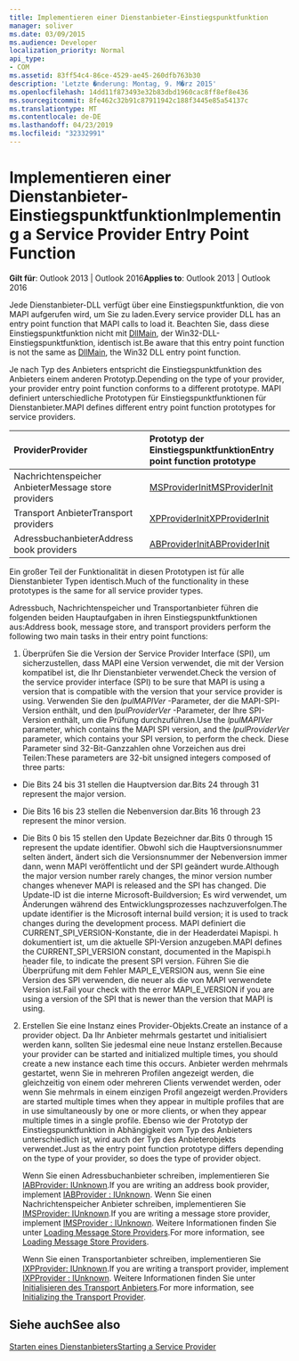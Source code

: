 ```yaml
---
title: Implementieren einer Dienstanbieter-Einstiegspunktfunktion
manager: soliver
ms.date: 03/09/2015
ms.audience: Developer
localization_priority: Normal
api_type:
- COM
ms.assetid: 83ff54c4-86ce-4529-ae45-260dfb763b30
description: 'Letzte �nderung: Montag, 9. M�rz 2015'
ms.openlocfilehash: 14dd11f873493e32b83dbd1960cac8ff8ef8e436
ms.sourcegitcommit: 8fe462c32b91c87911942c188f3445e85a54137c
ms.translationtype: MT
ms.contentlocale: de-DE
ms.lasthandoff: 04/23/2019
ms.locfileid: "32332991"
---
```

# <a name="implementing-a-service-provider-entry-point-function"></a><span data-ttu-id="cadb8-103">Implementieren einer Dienstanbieter-Einstiegspunktfunktion</span><span class="sxs-lookup"><span data-stu-id="cadb8-103">Implementing a Service Provider Entry Point Function</span></span>

  
  
<span data-ttu-id="cadb8-104">**Gilt für**: Outlook 2013 | Outlook 2016</span><span class="sxs-lookup"><span data-stu-id="cadb8-104">**Applies to**: Outlook 2013 | Outlook 2016</span></span> 
  
<span data-ttu-id="cadb8-105">Jede Dienstanbieter-DLL verfügt über eine Einstiegspunktfunktion, die von MAPI aufgerufen wird, um Sie zu laden.</span><span class="sxs-lookup"><span data-stu-id="cadb8-105">Every service provider DLL has an entry point function that MAPI calls to load it.</span></span> <span data-ttu-id="cadb8-106">Beachten Sie, dass diese Einstiegspunktfunktion nicht mit [DllMain](https://msdn.microsoft.com/library/ms682583.aspx), der Win32-DLL-Einstiegspunktfunktion, identisch ist.</span><span class="sxs-lookup"><span data-stu-id="cadb8-106">Be aware that this entry point function is not the same as [DllMain](https://msdn.microsoft.com/library/ms682583.aspx), the Win32 DLL entry point function.</span></span>
  
<span data-ttu-id="cadb8-107">Je nach Typ des Anbieters entspricht die Einstiegspunktfunktion des Anbieters einem anderen Prototyp.</span><span class="sxs-lookup"><span data-stu-id="cadb8-107">Depending on the type of your provider, your provider entry point function conforms to a different prototype.</span></span> <span data-ttu-id="cadb8-108">MAPI definiert unterschiedliche Prototypen für Einstiegspunktfunktionen für Dienstanbieter.</span><span class="sxs-lookup"><span data-stu-id="cadb8-108">MAPI defines different entry point function prototypes for service providers.</span></span>
  
|<span data-ttu-id="cadb8-109">**Provider**</span><span class="sxs-lookup"><span data-stu-id="cadb8-109">**Provider**</span></span>|<span data-ttu-id="cadb8-110">**Prototyp der Einstiegspunktfunktion**</span><span class="sxs-lookup"><span data-stu-id="cadb8-110">**Entry point function prototype**</span></span>|
|:-----|:-----|
|<span data-ttu-id="cadb8-111">Nachrichtenspeicher Anbieter</span><span class="sxs-lookup"><span data-stu-id="cadb8-111">Message store providers</span></span>  <br/> |[<span data-ttu-id="cadb8-112">MSProviderInit</span><span class="sxs-lookup"><span data-stu-id="cadb8-112">MSProviderInit</span></span>](msproviderinit.md) <br/> |
|<span data-ttu-id="cadb8-113">Transport Anbieter</span><span class="sxs-lookup"><span data-stu-id="cadb8-113">Transport providers</span></span>  <br/> |[<span data-ttu-id="cadb8-114">XPProviderInit</span><span class="sxs-lookup"><span data-stu-id="cadb8-114">XPProviderInit</span></span>](xpproviderinit.md) <br/> |
|<span data-ttu-id="cadb8-115">Adressbuchanbieter</span><span class="sxs-lookup"><span data-stu-id="cadb8-115">Address book providers</span></span>  <br/> |[<span data-ttu-id="cadb8-116">ABProviderInit</span><span class="sxs-lookup"><span data-stu-id="cadb8-116">ABProviderInit</span></span>](abproviderinit.md) <br/> |
   
<span data-ttu-id="cadb8-117">Ein großer Teil der Funktionalität in diesen Prototypen ist für alle Dienstanbieter Typen identisch.</span><span class="sxs-lookup"><span data-stu-id="cadb8-117">Much of the functionality in these prototypes is the same for all service provider types.</span></span> 
  
<span data-ttu-id="cadb8-118">Adressbuch, Nachrichtenspeicher und Transportanbieter führen die folgenden beiden Hauptaufgaben in ihren Einstiegspunktfunktionen aus:</span><span class="sxs-lookup"><span data-stu-id="cadb8-118">Address book, message store, and transport providers perform the following two main tasks in their entry point functions:</span></span>
  
1. <span data-ttu-id="cadb8-119">Überprüfen Sie die Version der Service Provider Interface (SPI), um sicherzustellen, dass MAPI eine Version verwendet, die mit der Version kompatibel ist, die Ihr Dienstanbieter verwendet.</span><span class="sxs-lookup"><span data-stu-id="cadb8-119">Check the version of the service provider interface (SPI) to be sure that MAPI is using a version that is compatible with the version that your service provider is using.</span></span> <span data-ttu-id="cadb8-120">Verwenden Sie den _lpulMAPIVer_ -Parameter, der die MAPI-SPI-Version enthält, und den _lpulProviderVer_ -Parameter, der Ihre SPI-Version enthält, um die Prüfung durchzuführen.</span><span class="sxs-lookup"><span data-stu-id="cadb8-120">Use the  _lpulMAPIVer_ parameter, which contains the MAPI SPI version, and the  _lpulProviderVer_ parameter, which contains your SPI version, to perform the check.</span></span> <span data-ttu-id="cadb8-121">Diese Parameter sind 32-Bit-Ganzzahlen ohne Vorzeichen aus drei Teilen:</span><span class="sxs-lookup"><span data-stu-id="cadb8-121">These parameters are 32-bit unsigned integers composed of three parts:</span></span> 
    
  - <span data-ttu-id="cadb8-122">Die Bits 24 bis 31 stellen die Hauptversion dar.</span><span class="sxs-lookup"><span data-stu-id="cadb8-122">Bits 24 through 31 represent the major version.</span></span>
    
  - <span data-ttu-id="cadb8-123">Die Bits 16 bis 23 stellen die Nebenversion dar.</span><span class="sxs-lookup"><span data-stu-id="cadb8-123">Bits 16 through 23 represent the minor version.</span></span>
    
  - <span data-ttu-id="cadb8-124">Die Bits 0 bis 15 stellen den Update Bezeichner dar.</span><span class="sxs-lookup"><span data-stu-id="cadb8-124">Bits 0 through 15 represent the update identifier.</span></span> <span data-ttu-id="cadb8-125">Obwohl sich die Hauptversionsnummer selten ändert, ändert sich die Versionsnummer der Nebenversion immer dann, wenn MAPI veröffentlicht und der SPI geändert wurde.</span><span class="sxs-lookup"><span data-stu-id="cadb8-125">Although the major version number rarely changes, the minor version number changes whenever MAPI is released and the SPI has changed.</span></span> <span data-ttu-id="cadb8-126">Die Update-ID ist die interne Microsoft-Buildversion; Es wird verwendet, um Änderungen während des Entwicklungsprozesses nachzuverfolgen.</span><span class="sxs-lookup"><span data-stu-id="cadb8-126">The update identifier is the Microsoft internal build version; it is used to track changes during the development process.</span></span> <span data-ttu-id="cadb8-127">MAPI definiert die CURRENT_SPI_VERSION-Konstante, die in der Headerdatei Mapispi. h dokumentiert ist, um die aktuelle SPI-Version anzugeben.</span><span class="sxs-lookup"><span data-stu-id="cadb8-127">MAPI defines the CURRENT_SPI_VERSION constant, documented in the Mapispi.h header file, to indicate the present SPI version.</span></span> <span data-ttu-id="cadb8-128">Führen Sie die Überprüfung mit dem Fehler MAPI_E_VERSION aus, wenn Sie eine Version des SPI verwenden, die neuer als die von MAPI verwendete Version ist.</span><span class="sxs-lookup"><span data-stu-id="cadb8-128">Fail your check with the error MAPI_E_VERSION if you are using a version of the SPI that is newer than the version that MAPI is using.</span></span>
    
2. <span data-ttu-id="cadb8-129">Erstellen Sie eine Instanz eines Provider-Objekts.</span><span class="sxs-lookup"><span data-stu-id="cadb8-129">Create an instance of a provider object.</span></span> <span data-ttu-id="cadb8-130">Da Ihr Anbieter mehrmals gestartet und initialisiert werden kann, sollten Sie jedesmal eine neue Instanz erstellen.</span><span class="sxs-lookup"><span data-stu-id="cadb8-130">Because your provider can be started and initialized multiple times, you should create a new instance each time this occurs.</span></span> <span data-ttu-id="cadb8-131">Anbieter werden mehrmals gestartet, wenn Sie in mehreren Profilen angezeigt werden, die gleichzeitig von einem oder mehreren Clients verwendet werden, oder wenn Sie mehrmals in einem einzigen Profil angezeigt werden.</span><span class="sxs-lookup"><span data-stu-id="cadb8-131">Providers are started multiple times when they appear in multiple profiles that are in use simultaneously by one or more clients, or when they appear multiple times in a single profile.</span></span> <span data-ttu-id="cadb8-132">Ebenso wie der Prototyp der Einstiegspunktfunktion in Abhängigkeit vom Typ des Anbieters unterschiedlich ist, wird auch der Typ des Anbieterobjekts verwendet.</span><span class="sxs-lookup"><span data-stu-id="cadb8-132">Just as the entry point function prototype differs depending on the type of your provider, so does the type of provider object.</span></span> 
    
    <span data-ttu-id="cadb8-133">Wenn Sie einen Adressbuchanbieter schreiben, implementieren Sie [IABProvider: IUnknown](iabprovideriunknown.md).</span><span class="sxs-lookup"><span data-stu-id="cadb8-133">If you are writing an address book provider, implement [IABProvider : IUnknown](iabprovideriunknown.md).</span></span> <span data-ttu-id="cadb8-134">Wenn Sie einen Nachrichtenspeicher Anbieter schreiben, implementieren Sie [IMSProvider: IUnknown](imsprovideriunknown.md).</span><span class="sxs-lookup"><span data-stu-id="cadb8-134">If you are writing a message store provider, implement [IMSProvider : IUnknown](imsprovideriunknown.md).</span></span> <span data-ttu-id="cadb8-135">Weitere Informationen finden Sie unter [Loading Message Store Providers](loading-message-store-providers.md).</span><span class="sxs-lookup"><span data-stu-id="cadb8-135">For more information, see [Loading Message Store Providers](loading-message-store-providers.md).</span></span>
    
    <span data-ttu-id="cadb8-136">Wenn Sie einen Transportanbieter schreiben, implementieren Sie [IXPProvider: IUnknown](ixpprovideriunknown.md).</span><span class="sxs-lookup"><span data-stu-id="cadb8-136">If you are writing a transport provider, implement [IXPProvider : IUnknown](ixpprovideriunknown.md).</span></span> <span data-ttu-id="cadb8-137">Weitere Informationen finden Sie unter [Initialisieren des Transport Anbieters](initializing-the-transport-provider.md).</span><span class="sxs-lookup"><span data-stu-id="cadb8-137">For more information, see [Initializing the Transport Provider](initializing-the-transport-provider.md).</span></span>
    
## <a name="see-also"></a><span data-ttu-id="cadb8-138">Siehe auch</span><span class="sxs-lookup"><span data-stu-id="cadb8-138">See also</span></span>



[<span data-ttu-id="cadb8-139">Starten eines Dienstanbieters</span><span class="sxs-lookup"><span data-stu-id="cadb8-139">Starting a Service Provider</span></span>](starting-a-service-provider.md)

